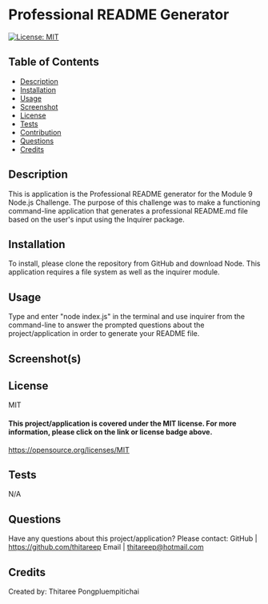 
  # Professional README Generator

  [![License: MIT](https://img.shields.io/badge/License-MIT-green.svg)](https://opensource.org/licenses/MIT)

  ## Table of Contents
  * [Description](#description)
  * [Installation](#installation)
  * [Usage](#usage)
  * [Screenshot](#screenshot)
  * [License](#license)
  * [Tests](#test)
  * [Contribution](#contribution)
  * [Questions](#questions)
  * [Credits](#credits)

  ## Description
  This is application is the Professional README generator for the Module 9 Node.js Challenge. The purpose of this challenge was to make a functioning command-line application that generates a professional README.md file based on the user's input using the Inquirer package. 
  
  ## Installation
  To install, please clone the repository from GitHub and download Node. This application requires a file system as well as the inquirer module.

  ## Usage
  Type and enter "node index.js" in the terminal and use inquirer from the command-line to answer the prompted questions about the project/application in order to generate your README file.  

  ## Screenshot(s)
  
  ## License
  MIT
   #### This project/application is covered under the MIT license. For more information, please click on the link or license badge above.
  https://opensource.org/licenses/MIT
  
  ## Tests
  N/A

  ## Questions
  Have any questions about this project/application?
  Please contact:
  GitHub | https://github.com/thitareep
  Email | thitareep@hotmail.com

  ## Credits
  Created by:
  Thitaree Pongpluempitichai
